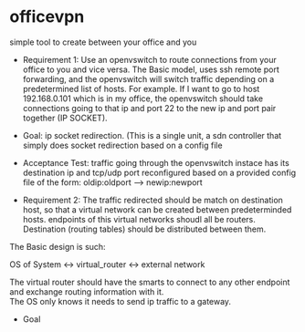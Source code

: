 # officevpn
simple tool to create between your office and you

- Requirement 1:
Use an openvswitch to route connections from your office to you and vice versa. 
The Basic model, uses ssh remote port forwarding, and the openvswitch will switch traffic depending on a
predetermined list of hosts. 
For example. If I want to go to host 192.168.0.101 which is in my office, the openvswitch should take connections going
to that ip and port 22 to the new ip and port pair together (IP SOCKET). 

- Goal:  ip socket redirection.  (This is a single unit, a sdn controller that simply does socket redirection based on a config file 
- Acceptance Test: traffic going through the openvswitch instace has its destination ip and tcp/udp port reconfigured based on a provided config file of the form: 
            oldip:oldport --> newip:newport


- Requirement 2:
The traffic redirected should be match on destination host, so that a virtual network can be created between predeterminded hosts. 
endpoints of this virtual networks shoudl all be routers.
Destination (routing tables) should be distributed between them. 

The Basic design is such: 

OS of System <-> virtual_router <-> external network

The virtual router should have the smarts to connect to any other endpoint and exchange routing information with it.  
The OS only knows it needs to send ip traffic to a gateway. 

- Goal 

